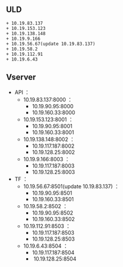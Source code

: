 ## ULD

    + 10.19.83.137
    + 10.19.153.123
    + 10.19.138.148
    + 10.19.9.166
    + 10.19.56.67(update 10.19.83.137)
    + 10.19.58.2
    + 10.19.112.91
    + 10.19.6.43
    

## Vserver

* API ：
    + 10.19.83.137:8000 ：
        + 10.19.90.95:8000
        + 10.19.160.33:8000
    + 10.19.153.123:8001 ：
        + 10.19.90.95:8001
        + 10.19.160.33:8001
    + 10.19.138.148:8002 ：
        + 10.19.117.187:8002
        + 10.19.128.25:8002
    + 10.19.9.166:8003 ：
        + 10.19.117.187:8003
        + 10.19.128.25:8003
* TF ：
    + 10.19.56.67:8501(update 10.19.83.137) ：
        + 10.19.90.95:8501
        + 10.19.160.33:8501
    + 10.19.58.2:8502 ：
        + 10.19.90.95:8502
        + 10.19.160.33:8502
    + 10.19.112.91:8503 ：
        + 10.19.117.187:8503
        + 10.19.128.25:8503
    + 10.19.6.43:8504 ：
        + 10.19.117.187:8504
        +  10.19.128.25:8504